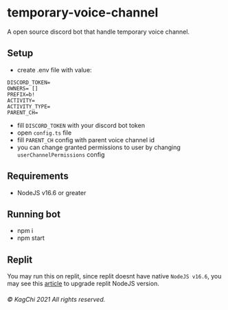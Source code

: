 # temporary-voice-channel
A open source discord bot that handle temporary voice channel.

## Setup
- create .env file with value:
```
DISCORD_TOKEN=
OWNERS= []
PREFIX=b!
ACTIVITY=
ACTIVITY_TYPE=
PARENT_CH=
```
- fill `DISCORD_TOKEN` with your discord bot token
- open `config.ts` file
- fill `PARENT_CH` config with parent voice channel id
- you can change granted permissions to user by changing `userChannelPermissions` config

## Requirements
- NodeJS v16.6 or greater


## Running bot
- npm i 
- npm start

## Replit
You may run this on replit, since replit doesnt have native `NodeJS v16.6`, you may see this [article](https://dev.to/arnavkr/updating-node-js-to-16-in-replit-1ep0) to upgrade replit NodeJS version.

###### © KagChi 2021 All rights reserved.
